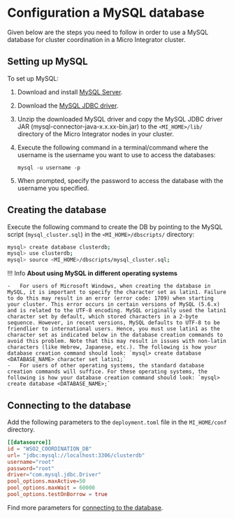 
# Configuration a MySQL database

Given below are the steps you need to follow in order to use a MySQL database for cluster coordination in a Micro Integrator cluster.

## Setting up MySQL

To set up MySQL:

1. Download and install [MySQL Server](http://dev.mysql.com/downloads/).
2. Download the [MySQL JDBC driver](http://dev.mysql.com/downloads/connector/j/).
3. Unzip the downloaded MySQL driver and copy the MySQL JDBC driver JAR (mysql-connector-java-x.x.xx-bin.jar) to the `<MI_HOME>/lib/` directory of the Micro Integrator nodes in your cluster.
4. Execute the following command in a terminal/command where the username is the username you want to use to access the databases:

	 `mysql -u username -p`

5. When prompted, specify the password to access the database with the username you specified.

## Creating the database

Execute the following command to create the DB by pointing to the MySQL script (`mysql_cluster.sql`) in the `<MI_HOME>/dbscripts/` directory:

```bash
mysql> create database clusterdb;
mysql> use clusterdb;
mysql> source <MI_HOME>/dbscripts/mysql_cluster.sql;
```

!!! Info
	**About using MySQL in different operating systems**

	-	For users of Microsoft Windows, when creating the database in MySQL, it is important to specify the character set as latin1. Failure to do this may result in an error (error code: 1709) when starting your cluster. This error occurs in certain versions of MySQL (5.6.x) and is related to the UTF-8 encoding. MySQL originally used the latin1 character set by default, which stored characters in a 2-byte sequence. However, in recent versions, MySQL defaults to UTF-8 to be friendlier to international users. Hence, you must use latin1 as the character set as indicated below in the database creation commands to avoid this problem. Note that this may result in issues with non-latin characters (like Hebrew, Japanese, etc.). The following is how your database creation command should look: `mysql> create database <DATABASE_NAME> character set latin1;`
	-	For users of other operating systems, the standard database creation commands will suffice. For these operating systems, the following is how your database creation command should look: `mysql> create database <DATABASE_NAME>;`

## Connecting to the database

Add the following parameters to the `deployment.toml` file in the `MI_HOME/conf` directory.

```toml
[[datasource]]
id = "WSO2_COORDINATION_DB"
url= "jdbc:mysql://localhost:3306/clusterdb"
username="root"
password="root"
driver="com.mysql.jdbc.Driver"
pool_options.maxActive=50
pool_options.maxWait = 60000
pool_options.testOnBorrow = true
```

Find more parameters for [connecting to the database](../../../../references/config-catalog/#database-connection).
